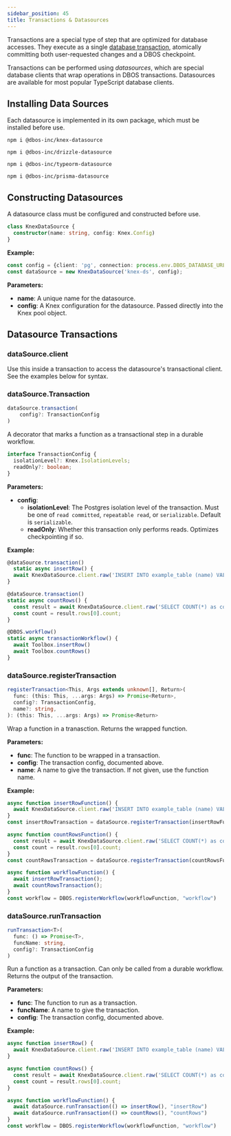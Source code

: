 ```yaml
---
sidebar_position: 45
title: Transactions & Datasources
---
```


Transactions are a special type of step that are optimized for database accesses.
They execute as a single [database transaction](https://en.wikipedia.org/wiki/Database_transaction), atomically committing both user-requested changes and a DBOS checkpoint.

Transactions can be performed using _datasources_, which are special database clients that wrap operations in DBOS transactions.
Datasources are available for most popular TypeScript database clients.

## Installing Data Sources

Each datasource is implemented in its own package, which must be installed before use.

<Tabs groupId="database-clients">
<TabItem value="knex" label="Knex">

```shell
npm i @dbos-inc/knex-datasource
```

</TabItem>
<TabItem value="drizzle" label="Drizzle">

```shell
npm i @dbos-inc/drizzle-datasource
```

</TabItem>
<TabItem value="typeorm" label="TypeORM">

```shell
npm i @dbos-inc/typeorm-datasource
```


</TabItem>
<TabItem value="prisma" label="Prisma">

```shell
npm i @dbos-inc/prisma-datasource
```


</TabItem>
</Tabs>

## Constructing Datasources

A datasource class must be configured and constructed before use.

<Tabs groupId="database-clients">
<TabItem value="knex" label="Knex">


```typescript
class KnexDataSource {
  constructor(name: string, config: Knex.Config)  
}
```

**Example:**

```typescript
const config = {client: 'pg', connection: process.env.DBOS_DATABASE_URL}
const dataSource = new KnexDataSource('knex-ds', config);
```

**Parameters:**

- **name**: A unique name for the datasource.
- **config**: A Knex configuration for the datasource. Passed directly into the Knex pool object.

</TabItem>
<TabItem value="drizzle" label="Drizzle">


</TabItem>
<TabItem value="typeorm" label="TypeORM">

</TabItem>
</Tabs>

## Datasource Transactions

### dataSource.client

Use this inside a transaction to access the datasource's transactional client.
See the examples below for syntax.

### dataSource.Transaction

```typescript
dataSource.transaction(
    config?: TransactionConfig
)
```

A decorator that marks a function as a transactional step in a durable workflow.

<Tabs groupId="database-clients">
<TabItem value="knex" label="Knex">

```typescript
interface TransactionConfig {
  isolationLevel?: Knex.IsolationLevels;
  readOnly?: boolean;
}
```

**Parameters:**
- **config**:
  - **isolationLevel**: The Postgres isolation level of the transaction. Must be one of `read committed`, `repeatable read`, or `serializable`. Default is `serializable`.
  - **readOnly**: Whether this transaction only performs reads. Optimizes checkpointing if so.

**Example:**

```typescript
@dataSource.transaction()
  static async insertRow() {
  await KnexDataSource.client.raw('INSERT INTO example_table (name) VALUES (?)', ['dbos']);
}

@dataSource.transaction()
static async countRows() {
  const result = await KnexDataSource.client.raw('SELECT COUNT(*) as count FROM example_table');
  const count = result.rows[0].count;
}

@DBOS.workflow()
static async transactionWorkflow() {
  await Toolbox.insertRow()
  await Toolbox.countRows()
}
```

</TabItem>
<TabItem value="drizzle" label="Drizzle">


</TabItem>
<TabItem value="typeorm" label="TypeORM">

</TabItem>
</Tabs>

### dataSource.registerTransaction

```typescript
registerTransaction<This, Args extends unknown[], Return>(
  func: (this: This, ...args: Args) => Promise<Return>,
  config?: TransactionConfig,
  name?: string,
): (this: This, ...args: Args) => Promise<Return>
```

Wrap a function in a tranasction.
Returns the wrapped function.

**Parameters:**
- **func**: The function to be wrapped in a transaction.
- **config**: The transaction config, documented above.
- **name**: A name to give the transaction. If not given, use the function name.

<Tabs groupId="database-clients">
<TabItem value="knex" label="Knex">

**Example:**

```typescript
async function insertRowFunction() {
  await KnexDataSource.client.raw('INSERT INTO example_table (name) VALUES (?)', ['dbos']);
}
const insertRowTransaction = dataSource.registerTransaction(insertRowFunction);

async function countRowsFunction() {
  const result = await KnexDataSource.client.raw('SELECT COUNT(*) as count FROM example_table');
  const count = result.rows[0].count;
}
const countRowsTransaction = dataSource.registerTransaction(countRowsFunction);

async function workflowFunction() {
  await insertRowTransaction();
  await countRowsTransaction();
}
const workflow = DBOS.registerWorkflow(workflowFunction, "workflow")
```

</TabItem>
<TabItem value="drizzle" label="Drizzle">


</TabItem>
<TabItem value="typeorm" label="TypeORM">

</TabItem>
</Tabs>

### dataSource.runTransaction

```typescript
runTransaction<T>(
  func: () => Promise<T>,
  funcName: string, 
  config?: TransactionConfig
)
```

Run a function as a transaction.
Can only be called from a durable workflow.
Returns the output of the transaction.

**Parameters:**
- **func**: The function to run as a transaction.
- **funcName**: A name to give the transaction.
- **config**: The transaction config, documented above.

<Tabs groupId="database-clients">
<TabItem value="knex" label="Knex">

**Example:**

```typescript
async function insertRow() {
  await KnexDataSource.client.raw('INSERT INTO example_table (name) VALUES (?)', ['dbos']);
}

async function countRows() {
  const result = await KnexDataSource.client.raw('SELECT COUNT(*) as count FROM example_table');
  const count = result.rows[0].count;
}

async function workflowFunction() {
  await dataSource.runTransaction(() => insertRow(), "insertRow")
  await dataSource.runTransaction(() => countRows(), "countRows")
}
const workflow = DBOS.registerWorkflow(workflowFunction, "workflow")
```

</TabItem>
<TabItem value="drizzle" label="Drizzle">


</TabItem>
<TabItem value="typeorm" label="TypeORM">

</TabItem>
</Tabs>